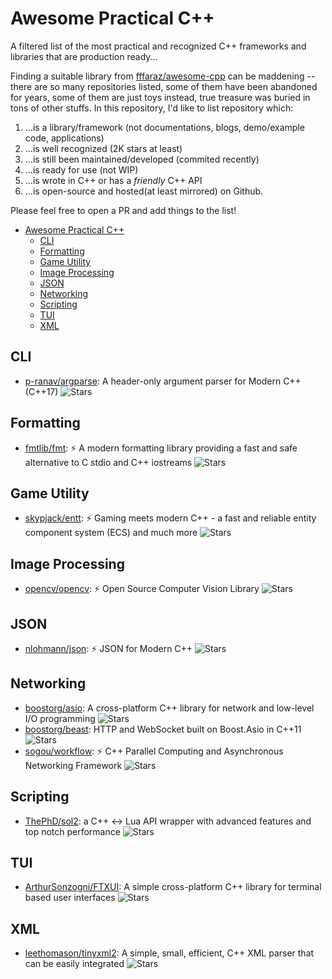 # Awesome Practical C++

A filtered list of the most practical and recognized C++ frameworks and libraries that are production ready...

Finding a suitable library from [fffaraz/awesome-cpp](https://github.com/fffaraz/awesome-cpp) can be maddening -- there are so many repositories listed, some of them have been abandoned for years, some of them are just toys instead, true treasure was buried in tons of other stuffs. In this repository, I'd like to list repository which:

1. ...is a library/framework (not documentations, blogs, demo/example code, applications)
2. ...is well recognized (2K stars at least)
3. ...is still been maintained/developed (commited recently)
4. ...is ready for use (not WIP)
5. ...is wrote in C++ or has a *friendly* C++ API
6. ...is open-source and hosted(at least mirrored) on Github.

Please feel free to open a PR and add things to the list!

- [Awesome Practical C++](#awesome-practical-c--)
  - [CLI](#cli)
  - [Formatting](#formatting)
  - [Game Utility](#game-utility)
  - [Image Processing](#image-processing)
  - [JSON](#json)
  - [Networking](#networking)
  - [Scripting](#scripting)
  - [TUI](#tui)
  - [XML](#xml)

## CLI

- [p-ranav/argparse](https://github.com/p-ranav/argparse): A header-only argument parser for Modern C++ (C++17) ![Stars](https://img.shields.io/github/stars/p-ranav/argparse)

## Formatting

- [fmtlib/fmt](https://github.com/fmtlib/fmt): :zap: A modern formatting library providing a fast and safe alternative to C stdio and C++ iostreams ![Stars](https://img.shields.io/github/stars/fmtlib/fmt)

## Game Utility

- [skypjack/entt](https://github.com/skypjack/entt): :zap: Gaming meets modern C++ - a fast and reliable entity component system (ECS) and much more ![Stars](https://img.shields.io/github/stars/skypjack/entt)

## Image Processing

- [opencv/opencv](https://github.com/opencv/opencv): :zap: Open Source Computer Vision Library ![Stars](https://img.shields.io/github/stars/opencv/opencv)

## JSON

- [nlohmann/json](https://github.com/nlohmann/json): :zap: JSON for Modern C++ ![Stars](https://img.shields.io/github/stars/nlohmann/json)

## Networking

- [boostorg/asio](https://github.com/boostorg/asio): A cross-platform C++ library for network and low-level I/O programming ![Stars](https://img.shields.io/github/stars/boostorg/asio)
- [boostorg/beast](https://github.com/boostorg/beast): HTTP and WebSocket built on Boost.Asio in C++11 ![Stars](https://img.shields.io/github/stars/boostorg/beast)
- [sogou/workflow](https://github.com/sogou/workflow): :zap: C++ Parallel Computing and Asynchronous Networking Framework ![Stars](https://img.shields.io/github/stars/sogou/workflow)

## Scripting

- [ThePhD/sol2](https://github.com/ThePhD/sol2): a C++ <-> Lua API wrapper with advanced features and top notch performance ![Stars](https://img.shields.io/github/stars/ThePhD/sol2)

## TUI

- [ArthurSonzogni/FTXUI](https://github.com/ArthurSonzogni/FTXUI): A simple cross-platform C++ library for terminal based user interfaces ![Stars](https://img.shields.io/github/stars/ArthurSonzogni/FTXUI)

## XML

- [leethomason/tinyxml2](https://github.com/leethomason/tinyxml2): A simple, small, efficient, C++ XML parser that can be easily integrated ![Stars](https://img.shields.io/github/stars/leethomason/tinyxml2)
